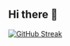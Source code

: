 ## Hi there 👋

<!--
**vaishnavigujjari/vaishnavigujjari** is a ✨ _special_ ✨ repository because its `README.md` (this file) appears on your GitHub profile.

Here are some ideas to get you started:

- 🔭 I’m currently working on ... Projects at Flow as a Software Engineer
- 🌱 I’m currently learning ... Next JS, TailwindCSS
- 👯 I’m looking to collaborate on ... Next JS, React JS
- 🤔 I’m looking for help with ...
- 💬 Ask me about ...
- 📫 How to reach me: ...
- 😄 Pronouns: ...
- ⚡ Fun fact: ... 
-->

[![GitHub Streak](https://github-readme-streak-stats.herokuapp.com?user=vaishnavigujjari&theme=dark&card_width=500&card_height=200)](https://git.io/streak-stats)
